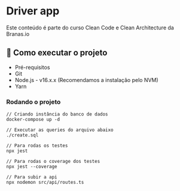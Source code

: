 # Driver app
Este conteúdo é parte do curso Clean Code e Clean Architecture da Branas.io

## 🚀 Como executar o projeto

- Pré-requisitos
- Git
- Node.js - v16.x.x (Recomendamos a instalação pelo NVM)
- Yarn
  
### Rodando o projeto

```
// Criando instância do banco de dados
docker-compose up -d

// Executar as queries do arquivo abaixo
./create.sql

// Para rodas os testes
npx jest

// Para rodas o coverage dos testes
npx jest --coverage

// Para subir a api
npx nodemon src/api/routes.ts
```
